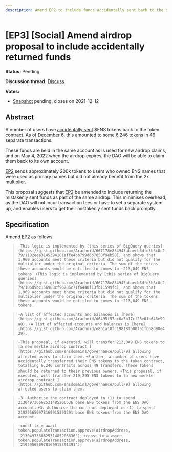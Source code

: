 ```yaml
---
description: Amend EP2 to include funds accidentally sent back to the $ENS token contract.
---
```


# \[EP3] \[Social] Amend airdrop proposal to include accidentally returned funds

**Status:** Pending

**Discussion thread:** [Discuss](https://discuss.ens.domains/t/ep3-social-amend-airdrop-proposal-to-include-accidentally-returned-funds/6975)

**Votes:**

* [Snapshot](https://snapshot.org/#/ens.eth/proposal/0x9ab53c76cee40d58cb27b244dfa5f9f2763bd8b97b1b4be1dd0f0bf706818fb4) pending, closes on 2021-12-12

## Abstract

A number of users have [accidentally sent](https://discuss.ens.domains/t/proposal-to-correct-ens-transfer-errors-back-to-contract/5989) $ENS tokens back to the token contract. As of December 6, this amounted to some 6,246 tokens in 49 separate transactions.

These funds are held in the same account as is used for new airdrop claims, and on May 4, 2022 when the airdrop expires, the DAO will be able to claim them back to its own account.

[EP2](https://discuss.ens.domains/t/executable-retrospective-airdrop-for-accounts-that-owned-another-accounts-primary-ens-name/6755) sends approximately 200k tokens to users who owned ENS names that were used as primary names but did not already benefit from the 2x multiplier.

This proposal suggests that [EP2](https://discuss.ens.domains/t/executable-retrospective-airdrop-for-accounts-that-owned-another-accounts-primary-ens-name/6755) be amended to include returning the mistakenly sent funds as part of the same airdrop. This minimises overhead, as the DAO will not incur transaction fees or have to set a separate system up, and enables users to get their mistakenly sent funds back promptly.

## Specification

Amend [EP2](https://discuss.ens.domains/t/executable-retrospective-airdrop-for-accounts-that-owned-another-accounts-primary-ens-name/6755) as follows:

> `-This logic is implemented by [this series of BigQuery queries](https://gist.github.com/Arachnid/667178e854945abaecb6dfd3b6c0c279/1182eea3145394181affe4bb799d6b7858f9eb58), and shows that 1,969 accounts meet these criteria but did not qualify for the multiplier under the original criteria. The sum of the tokens these accounts would be entitled to comes to ~213,049 ENS tokens.` `+This logic is implemented by [this series of BigQuery queries](https://gist.github.com/Arachnid/667178e854945abaecb6dfd3b6c0c279/106d9bc156988cf96786c71f6448f13fb11599fc), and shows that 1,969 accounts meet these criteria but did not qualify for the multiplier under the original criteria. The sum of the tokens these accounts would be entitled to comes to ~213,049 ENS tokens.`

> `-A list of affected accounts and balances is [here](https://gist.github.com/Arachnid/d6495f57ac6a5b17cf28e01b646e99a8).` `+A list of affected accounts and balances is [here](https://gist.github.com/Arachnid/e8b1a18fc19818fb00f51fbb8d90e429).`

> `-This proposal, if executed, will transfer 213,049 ENS tokens to [a new merkle airdrop contract ](https://github.com/ensdomains/governance/pull/9) allowing affected users to claim them.` `+Further, a number of users have accidentally transferred their ENS tokens to the token contract, totalling 6,246 contracts across 49 transfers. These tokens should be returned to their previous owners.` `+This proposal, if executed, will transfer 219,295 ENS tokens to [a new merkle airdrop contract ](https://github.com/ensdomains/governance/pull/9) allowing affected users to claim them.`

> `-3. Authorise the contract deployed in (1) to spend 213049736662531485206636 base ENS tokens from the ENS DAO account.` `+3. Authorise the contract deployed in (1) to spend 219295650978169915391391 base ENS tokens from the ENS DAO account.`

> `-const tx = await token.populateTransaction.approve(airdropAddress, '213049736662531485206636');` `+const tx = await token.populateTransaction.approve(airdropAddress, '219295650978169915391391');`
